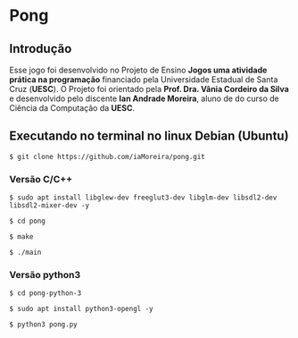 # Pong

## Introdução

Esse jogo foi desenvolvido no Projeto de Ensino **Jogos uma atividade prática na programação** financiado pela Universidade Estadual de Santa Cruz (**UESC**). O Projeto foi orientado pela **Prof. Dra. Vânia Cordeiro da Silva** e desenvolvido pelo discente **Ian Andrade Moreira**, aluno de do curso de Ciência da Computação da **UESC**.

## Executando no terminal no linux Debian (Ubuntu)
`$ git clone https://github.com/iaMoreira/pong.git`

### Versão C/C++

`$ sudo apt install libglew-dev freeglut3-dev libglm-dev libsdl2-dev libsdl2-mixer-dev -y`

`$ cd pong`

`$ make`

`$ ./main`

### Versão python3

`$ cd pong-python-3 `

`$ sudo apt install python3-opengl -y`

`$ python3 pong.py`
